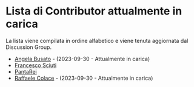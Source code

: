 # Lista di Contributor attualmente in carica

La lista viene compilata in ordine alfabetico e viene tenuta aggiornata dal Discussion Group.

- [Angela Busato](https://github.com/AngyDev) - (2023-09-30 - Attualmente in carica)
- [Francesco Sciuti](https://github.com/fsciuti)
- [PantaRei](https://github.com/pantarei-mb)
- [Raffaele Colace](https://github.com/rafleze) - (2023-09-30 - Attualmente in carica)

